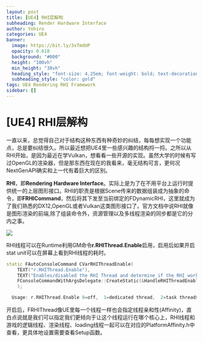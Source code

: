 ```yaml
---
layout: post
title: [UE4] RHI层解构
subheading: Render Hardware Interface
author: Yohiro
categories: UE4
banner:
  image: https://bit.ly/3xTmdUP
  opacity: 0.618
  background: "#000"
  height: "100vh"
  min_height: "38vh"
  heading_style: "font-size: 4.25em; font-weight: bold; text-decoration: underline"
  subheading_style: "color: gold"
tags: UE4 Rendering RHI Framework
sidebar: []
---
```


# [UE4] RHI层解构

一直以来，总觉得自己对于结构这种东西有种奇妙的纠结，每每想实现一个功能点，总是要纠结很久。所以最近想把UE4里一些感兴趣的结构捋一捋。之所以从RHI开始，是因为最近在学Vulkan，想看看一些开源的实现。虽然大学的时候有写过OpenGL的渲染器，但是那东西在现在的我看来，毫无结构可言，更何况NextGenAPI确实和上一代有着巨大的区别。

**RHI**，即**Rendering Hardware Interface**。实际上是为了在不用平台上运行时提供统一的上层图形接口。RHI的职责是根据Scene传来的数据组装成为抽象的命令，即**FRHICommand**，然后将其下发至当前绑定的FDynamicRHI，这里就成为了我们熟悉的DX12,OpenGL或者Vulkan这类图形接口了。官方文档中说RHI就像是图形渲染的前端,除了组装命令外，资源管理以及多线程渲染的同步都是它的分内之事。

![](https://docs.unrealengine.com/4.27/Images/ProgrammingAndScripting/Rendering/ParallelRendering/Parallel_Rendering_00.webp)

RHI线程可以在Runtime利用GM命令**r.RHIThread.Enable**启用，启用后如果开启stat unit可以在屏幕上看到RHI线程的耗时。
```cpp
static FAutoConsoleCommand CVarRHIThreadEnable(
	TEXT("r.RHIThread.Enable"),
	TEXT("Enables/disabled the RHI Thread and determine if the RHI work runs on a dedicated thread or not.\n"),	
	FConsoleCommandWithArgsDelegate::CreateStatic(&HandleRHIThreadEnableChanged)
	);

  Usage: r.RHIThread.Enable 0=off,  1=dedicated thread,  2=task threads;
```
开启后，FRHIThread像UE里每一个线程一样也会指定线程亲和性(Affinity)，直白点说就是我们可以指定我们更倾向于让这个线程运行在哪个核心上，RHI线程和游戏的逻辑线程、渲染线程、loading线程一起可以在对应的PlatformAffinity.h中查看，更具体地设置需要查看Setup函数。



